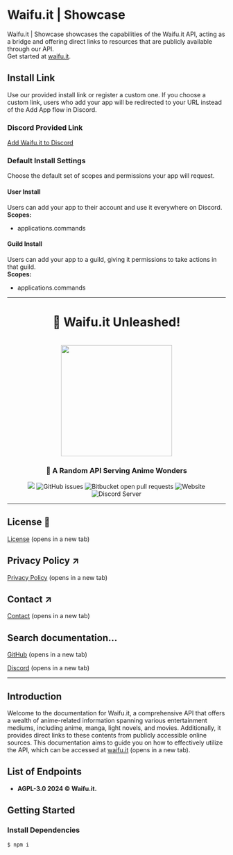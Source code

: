 # Waifu.it | Showcase

Waifu.it | Showcase showcases the capabilities of the Waifu.it API, acting as a bridge and offering direct links to resources that are publicly available through our API.  
Get started at [waifu.it](https://waifu.it).

## Install Link
Use our provided install link or register a custom one. If you choose a custom link, users who add your app will be redirected to your URL instead of the Add App flow in Discord.

### Discord Provided Link
[Add Waifu.it to Discord](https://discord.com/oauth2/authorize?client_id=1290474404416851988)

### Default Install Settings
Choose the default set of scopes and permissions your app will request.

#### User Install
Users can add your app to their account and use it everywhere on Discord.  
**Scopes:**  
- applications.commands

#### Guild Install
Users can add your app to a guild, giving it permissions to take actions in that guild.  
**Scopes:**  
- applications.commands

---

<div align="center">
    <h1 align="center">🎉 Waifu.it Unleashed!</h1>
    <br />
    <img align="center" width="256" height="256" src="https://avatars.githubusercontent.com/u/79479798?s=200&v=4" />
    <br />
</div>

<div align="center">
    <h3>🌟 <b>A Random API Serving Anime Wonders</b></h3>
    <div align="center">
        <img src="https://img.shields.io/github/contributors/WaifuAPI/Waifu.it?color=%236CB4EE" />
        <img alt="GitHub issues" src="https://img.shields.io/github/issues/WaifuAPI/Waifu.it?color=%236CB4EE">
        <img alt="Bitbucket open pull requests" src="https://img.shields.io/github/issues-pr/WaifuAPI/Waifu.it?color=%236CB4EE">
        <img alt="Website" src="https://img.shields.io/website?url=https%3A%2F%2Fwaifu.it">
        <img alt="Discord Server" src="https://img.shields.io/discord/479300008118714388?color=%236CB4EE">
    </div>
</div>

<hr />

## License 📝

[License](LICENSE.md) (opens in a new tab)

## Privacy Policy ↗

[Privacy Policy](PRIVACY.md) (opens in a new tab)

## Contact ↗

[Contact](CONTACT.md) (opens in a new tab)

## Search documentation…

[GitHub](https://github.com/WaifuAPI/Waifu.it) (opens in a new tab)

[Discord](https://discord.gg/WaifuAPI) (opens in a new tab)

---

## Introduction

Welcome to the documentation for Waifu.it, a comprehensive API that offers a wealth of anime-related information spanning various entertainment mediums, including anime, manga, light novels, and movies. Additionally, it provides direct links to these contents from publicly accessible online sources. This documentation aims to guide you on how to effectively utilize the API, which can be accessed at [waifu.it](https://waifu.it) (opens in a new tab).

## List of Endpoints

- **AGPL-3.0 2024 © Waifu.it.**

## Getting Started

### Install Dependencies

```bash
$ npm i
